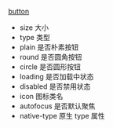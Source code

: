 [button](https://element.eleme.cn/#/zh-CN/component/button)

- size 大小
- type 类型
- plain 是否朴素按钮	
- round 是否圆角按钮	
- circle 是否圆形按钮	
- loading 是否加载中状态	
- disabled 是否禁用状态	
- icon 图标类名	
- autofocus 是否默认聚焦	
- native-type	原生 type 属性	

